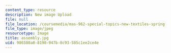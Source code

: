 ```yaml
---
content_type: resource
description: New image Upload
file: null
file_location: /coursemedia/mas-962-special-topics-new-textiles-spring-2010/986580a88190947b8c93585c1ee2ce4e_assembly.jpg
file_type: image/jpeg
resourcetype: Image
title: assembly.jpg
uid: 986580a8-8190-947b-8c93-585c1ee2ce4e
---
```


